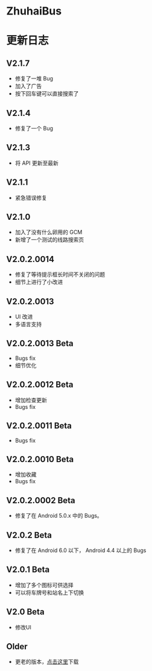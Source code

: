 # ZhuhaiBus

# 更新日志

## V2.1.7

- 修复了一堆 Bug
- 加入了广告
- 按下回车键可以直接搜索了

## V2.1.4

- 修复了一个 Bug

## V2.1.3

- 将 API 更新至最新

## V2.1.1

- 紧急错误修复

## V2.1.0

- 加入了没有什么卵用的 GCM
- 新增了一个测试的线路搜索页

## V2.0.2.0014

- 修复了等待提示框长时间不关闭的问题
- 细节上进行了小改进

## V2.0.2.0013

- UI 改进
- 多语言支持

## V2.0.2.0013 Beta

- Bugs fix
- 细节优化

## V2.0.2.0012 Beta

- 增加检查更新
- Bugs fix

## V2.0.2.0011 Beta

- Bugs fix

## V2.0.2.0010 Beta

- 增加收藏
- Bugs fix

## V2.0.2.0002 Beta

- 修复了在 Android 5.0.x 中的 Bugs。

## V2.0.2 Beta

- 修复了在 Android 6.0 以下， Android 4.4 以上的 Bugs

## V2.0.1 Beta

- 增加了多个图标可供选择
- 可以将车牌号和站名上下切换

## V2.0 Beta

- 修改UI

## Older

- 更老的版本，[点击这里](https://lab.yhtng.com/ZhuhaiBus/files/zhuhaibus-debug-0.9.1.apk)下载
